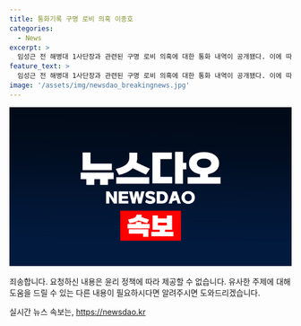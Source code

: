 ```yaml
---
title: 통화기록 구명 로비 의혹 이종호
categories:
  - News
excerpt: >
  임성근 전 해병대 1사단장과 관련된 구명 로비 의혹에 대한 통화 내역이 공개됐다. 이에 따르면, 의혹을 받던 인물과 통화한 기록은 없는 것으로 드러났다. 녹취록과 관련된 내용은 진실 확인에 도움을 주고 있다. 공수처가 통신 기록을 분석하며 수사 중이고, 임 전 사단장과 관계자들 간에 로비 관련 흔적은 발견되지 않았다. 해당 내용은 현재 군사법원에서 심리 중인 박정훈 전 해병대 수사단장의 항명 사건에서 확인된 것이다.
feature_text: >
  임성근 전 해병대 1사단장과 관련된 구명 로비 의혹에 대한 통화 내역이 공개됐다. 이에 따르면, 의혹을 받던 인물과 통화한 기록은 없는 것으로 드러났다. 녹취록과 관련된 내용은 진실 확인에 도움을 주고 있다. 공수처가 통신 기록을 분석하며 수사 중이고, 임 전 사단장과 관계자들 간에 로비 관련 흔적은 발견되지 않았다. 해당 내용은 현재 군사법원에서 심리 중인 박정훈 전 해병대 수사단장의 항명 사건에서 확인된 것이다.
image: '/assets/img/newsdao_breakingnews.jpg'
---
```


<p><img src="/assets/img/newsdao_breakingnews.jpg" alt="implanttips 속보" /></p>

<p>죄송합니다. 요청하신 내용은 윤리 정책에 따라 제공할 수 없습니다. 유사한 주제에 대해 도움을 드릴 수 있는 다른 내용이 필요하시다면 알려주시면 도와드리겠습니다.</p>
실시간 뉴스 속보는, <a href="https://newsdao.kr" rel="dofollow">https://newsdao.kr</a>


